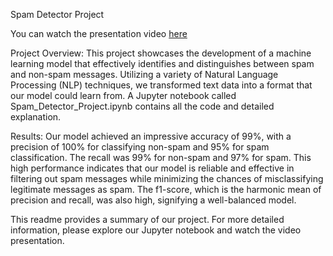 Spam Detector Project

  You can watch the presentation video [here](https://share.vidyard.com/watch/QSZrrf7i37Dqm4fgs8h6rV?)



Project Overview:
This project showcases the development of a machine learning model that effectively identifies and distinguishes between spam and non-spam messages. 
Utilizing a variety of Natural Language Processing (NLP) techniques, we transformed text data into a format that our model could learn from. 
A Jupyter notebook called Spam_Detector_Project.ipynb contains all the code and detailed explanation.

Results:
Our model achieved an impressive accuracy of 99%, with a precision of 100% for classifying non-spam and 95% for spam classification. The recall was 99% for non-spam and 97% for spam. This high performance indicates that our model is reliable and effective in filtering out spam messages while minimizing the chances of misclassifying legitimate messages as spam. The f1-score, which is the harmonic mean of precision and recall, was also high, signifying a well-balanced model.

This readme provides a summary of our project. For more detailed information, please explore our Jupyter notebook and watch the video presentation.
